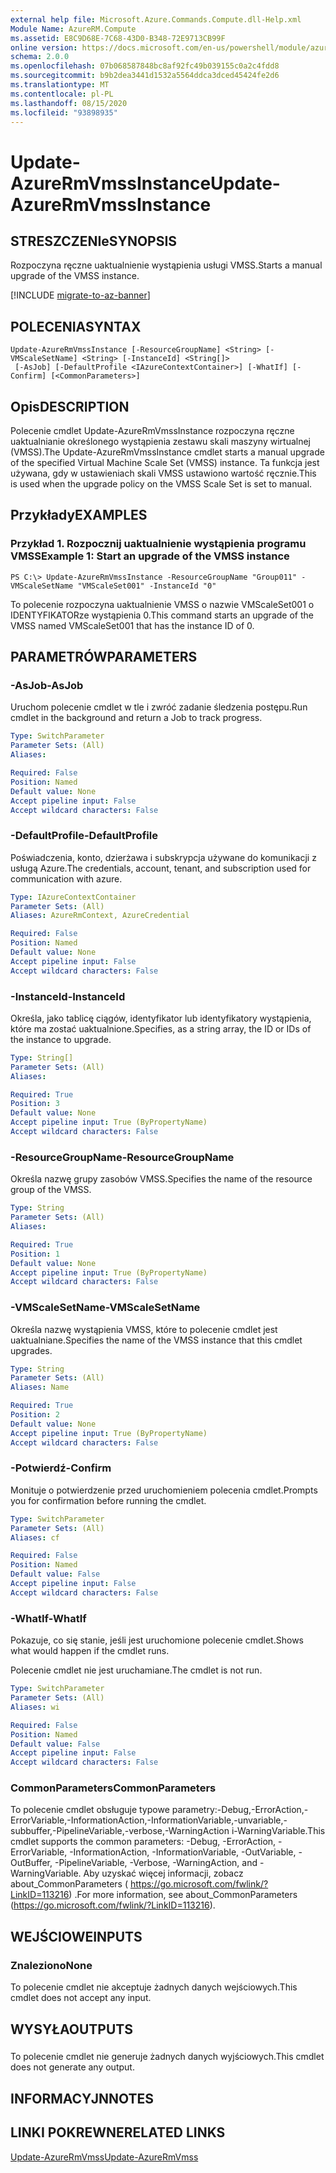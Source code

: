 ```yaml
---
external help file: Microsoft.Azure.Commands.Compute.dll-Help.xml
Module Name: AzureRM.Compute
ms.assetid: E8C9D68E-7C68-43D0-B348-72E9713CB99F
online version: https://docs.microsoft.com/en-us/powershell/module/azurerm.compute/update-azurermvmssinstance
schema: 2.0.0
ms.openlocfilehash: 07b068587848bc8af92fc49b039155c0a2c4fdd8
ms.sourcegitcommit: b9b2dea3441d1532a5564ddca3dced45424fe2d6
ms.translationtype: MT
ms.contentlocale: pl-PL
ms.lasthandoff: 08/15/2020
ms.locfileid: "93898935"
---
```

# <span data-ttu-id="0e72b-101">Update-AzureRmVmssInstance</span><span class="sxs-lookup"><span data-stu-id="0e72b-101">Update-AzureRmVmssInstance</span></span>

## <span data-ttu-id="0e72b-102">STRESZCZENIe</span><span class="sxs-lookup"><span data-stu-id="0e72b-102">SYNOPSIS</span></span>
<span data-ttu-id="0e72b-103">Rozpoczyna ręczne uaktualnienie wystąpienia usługi VMSS.</span><span class="sxs-lookup"><span data-stu-id="0e72b-103">Starts a manual upgrade of the VMSS instance.</span></span>

[!INCLUDE [migrate-to-az-banner](../../includes/migrate-to-az-banner.md)]

## <span data-ttu-id="0e72b-104">POLECENIA</span><span class="sxs-lookup"><span data-stu-id="0e72b-104">SYNTAX</span></span>

```
Update-AzureRmVmssInstance [-ResourceGroupName] <String> [-VMScaleSetName] <String> [-InstanceId] <String[]>
 [-AsJob] [-DefaultProfile <IAzureContextContainer>] [-WhatIf] [-Confirm] [<CommonParameters>]
```

## <span data-ttu-id="0e72b-105">Opis</span><span class="sxs-lookup"><span data-stu-id="0e72b-105">DESCRIPTION</span></span>
<span data-ttu-id="0e72b-106">Polecenie cmdlet Update-AzureRmVmssInstance rozpoczyna ręczne uaktualnianie określonego wystąpienia zestawu skali maszyny wirtualnej (VMSS).</span><span class="sxs-lookup"><span data-stu-id="0e72b-106">The Update-AzureRmVmssInstance cmdlet starts a manual upgrade of the specified Virtual Machine Scale Set (VMSS) instance.</span></span>
<span data-ttu-id="0e72b-107">Ta funkcja jest używana, gdy w ustawieniach skali VMSS ustawiono wartość ręcznie.</span><span class="sxs-lookup"><span data-stu-id="0e72b-107">This is used when the upgrade policy on the VMSS Scale Set is set to manual.</span></span>

## <span data-ttu-id="0e72b-108">Przykłady</span><span class="sxs-lookup"><span data-stu-id="0e72b-108">EXAMPLES</span></span>

### <span data-ttu-id="0e72b-109">Przykład 1. Rozpocznij uaktualnienie wystąpienia programu VMSS</span><span class="sxs-lookup"><span data-stu-id="0e72b-109">Example 1: Start an upgrade of the VMSS instance</span></span>
```
PS C:\> Update-AzureRmVmssInstance -ResourceGroupName "Group011" -VMScaleSetName "VMScaleSet001" -InstanceId "0"
```

<span data-ttu-id="0e72b-110">To polecenie rozpoczyna uaktualnienie VMSS o nazwie VMScaleSet001 o IDENTYFIKATORze wystąpienia 0.</span><span class="sxs-lookup"><span data-stu-id="0e72b-110">This command starts an upgrade of the VMSS named VMScaleSet001 that has the instance ID of 0.</span></span>

## <span data-ttu-id="0e72b-111">PARAMETRÓW</span><span class="sxs-lookup"><span data-stu-id="0e72b-111">PARAMETERS</span></span>

### <span data-ttu-id="0e72b-112">-AsJob</span><span class="sxs-lookup"><span data-stu-id="0e72b-112">-AsJob</span></span>
<span data-ttu-id="0e72b-113">Uruchom polecenie cmdlet w tle i zwróć zadanie śledzenia postępu.</span><span class="sxs-lookup"><span data-stu-id="0e72b-113">Run cmdlet in the background and return a Job to track progress.</span></span>

```yaml
Type: SwitchParameter
Parameter Sets: (All)
Aliases: 

Required: False
Position: Named
Default value: None
Accept pipeline input: False
Accept wildcard characters: False
```

### <span data-ttu-id="0e72b-114">-DefaultProfile</span><span class="sxs-lookup"><span data-stu-id="0e72b-114">-DefaultProfile</span></span>
<span data-ttu-id="0e72b-115">Poświadczenia, konto, dzierżawa i subskrypcja używane do komunikacji z usługą Azure.</span><span class="sxs-lookup"><span data-stu-id="0e72b-115">The credentials, account, tenant, and subscription used for communication with azure.</span></span>

```yaml
Type: IAzureContextContainer
Parameter Sets: (All)
Aliases: AzureRmContext, AzureCredential

Required: False
Position: Named
Default value: None
Accept pipeline input: False
Accept wildcard characters: False
```

### <span data-ttu-id="0e72b-116">-InstanceId</span><span class="sxs-lookup"><span data-stu-id="0e72b-116">-InstanceId</span></span>
<span data-ttu-id="0e72b-117">Określa, jako tablicę ciągów, identyfikator lub identyfikatory wystąpienia, które ma zostać uaktualnione.</span><span class="sxs-lookup"><span data-stu-id="0e72b-117">Specifies, as a string array, the ID or IDs of the instance to upgrade.</span></span>

```yaml
Type: String[]
Parameter Sets: (All)
Aliases: 

Required: True
Position: 3
Default value: None
Accept pipeline input: True (ByPropertyName)
Accept wildcard characters: False
```

### <span data-ttu-id="0e72b-118">-ResourceGroupName</span><span class="sxs-lookup"><span data-stu-id="0e72b-118">-ResourceGroupName</span></span>
<span data-ttu-id="0e72b-119">Określa nazwę grupy zasobów VMSS.</span><span class="sxs-lookup"><span data-stu-id="0e72b-119">Specifies the name of the resource group of the VMSS.</span></span>

```yaml
Type: String
Parameter Sets: (All)
Aliases: 

Required: True
Position: 1
Default value: None
Accept pipeline input: True (ByPropertyName)
Accept wildcard characters: False
```

### <span data-ttu-id="0e72b-120">-VMScaleSetName</span><span class="sxs-lookup"><span data-stu-id="0e72b-120">-VMScaleSetName</span></span>
<span data-ttu-id="0e72b-121">Określa nazwę wystąpienia VMSS, które to polecenie cmdlet jest uaktualniane.</span><span class="sxs-lookup"><span data-stu-id="0e72b-121">Specifies the name of the VMSS instance that this cmdlet upgrades.</span></span>

```yaml
Type: String
Parameter Sets: (All)
Aliases: Name

Required: True
Position: 2
Default value: None
Accept pipeline input: True (ByPropertyName)
Accept wildcard characters: False
```

### <span data-ttu-id="0e72b-122">-Potwierdź</span><span class="sxs-lookup"><span data-stu-id="0e72b-122">-Confirm</span></span>
<span data-ttu-id="0e72b-123">Monituje o potwierdzenie przed uruchomieniem polecenia cmdlet.</span><span class="sxs-lookup"><span data-stu-id="0e72b-123">Prompts you for confirmation before running the cmdlet.</span></span>

```yaml
Type: SwitchParameter
Parameter Sets: (All)
Aliases: cf

Required: False
Position: Named
Default value: False
Accept pipeline input: False
Accept wildcard characters: False
```

### <span data-ttu-id="0e72b-124">-WhatIf</span><span class="sxs-lookup"><span data-stu-id="0e72b-124">-WhatIf</span></span>
<span data-ttu-id="0e72b-125">Pokazuje, co się stanie, jeśli jest uruchomione polecenie cmdlet.</span><span class="sxs-lookup"><span data-stu-id="0e72b-125">Shows what would happen if the cmdlet runs.</span></span>

<span data-ttu-id="0e72b-126">Polecenie cmdlet nie jest uruchamiane.</span><span class="sxs-lookup"><span data-stu-id="0e72b-126">The cmdlet is not run.</span></span>

```yaml
Type: SwitchParameter
Parameter Sets: (All)
Aliases: wi

Required: False
Position: Named
Default value: False
Accept pipeline input: False
Accept wildcard characters: False
```

### <span data-ttu-id="0e72b-127">CommonParameters</span><span class="sxs-lookup"><span data-stu-id="0e72b-127">CommonParameters</span></span>
<span data-ttu-id="0e72b-128">To polecenie cmdlet obsługuje typowe parametry:-Debug,-ErrorAction,-ErrorVariable,-InformationAction,-InformationVariable,-unvariable,-subbuffer,-PipelineVariable,-verbose,-WarningAction i-WarningVariable.</span><span class="sxs-lookup"><span data-stu-id="0e72b-128">This cmdlet supports the common parameters: -Debug, -ErrorAction, -ErrorVariable, -InformationAction, -InformationVariable, -OutVariable, -OutBuffer, -PipelineVariable, -Verbose, -WarningAction, and -WarningVariable.</span></span> <span data-ttu-id="0e72b-129">Aby uzyskać więcej informacji, zobacz about_CommonParameters ( https://go.microsoft.com/fwlink/?LinkID=113216) .</span><span class="sxs-lookup"><span data-stu-id="0e72b-129">For more information, see about_CommonParameters (https://go.microsoft.com/fwlink/?LinkID=113216).</span></span>

## <span data-ttu-id="0e72b-130">WEJŚCIOWE</span><span class="sxs-lookup"><span data-stu-id="0e72b-130">INPUTS</span></span>

### <span data-ttu-id="0e72b-131">Znaleziono</span><span class="sxs-lookup"><span data-stu-id="0e72b-131">None</span></span>
<span data-ttu-id="0e72b-132">To polecenie cmdlet nie akceptuje żadnych danych wejściowych.</span><span class="sxs-lookup"><span data-stu-id="0e72b-132">This cmdlet does not accept any input.</span></span>

## <span data-ttu-id="0e72b-133">WYSYŁA</span><span class="sxs-lookup"><span data-stu-id="0e72b-133">OUTPUTS</span></span>

###  
<span data-ttu-id="0e72b-134">To polecenie cmdlet nie generuje żadnych danych wyjściowych.</span><span class="sxs-lookup"><span data-stu-id="0e72b-134">This cmdlet does not generate any output.</span></span>

## <span data-ttu-id="0e72b-135">INFORMACYJN</span><span class="sxs-lookup"><span data-stu-id="0e72b-135">NOTES</span></span>

## <span data-ttu-id="0e72b-136">LINKI POKREWNE</span><span class="sxs-lookup"><span data-stu-id="0e72b-136">RELATED LINKS</span></span>

[<span data-ttu-id="0e72b-137">Update-AzureRmVmss</span><span class="sxs-lookup"><span data-stu-id="0e72b-137">Update-AzureRmVmss</span></span>](./Update-AzureRmVmss.md)


